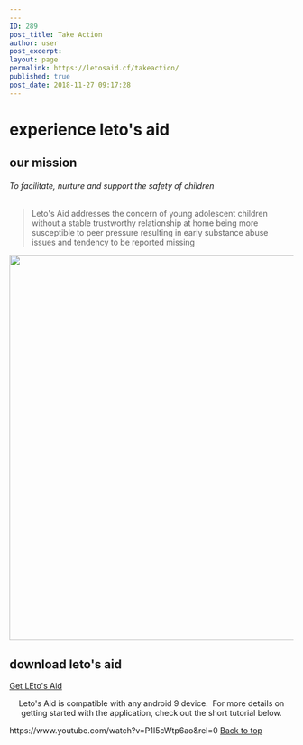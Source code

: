 ```yaml
---
---
ID: 289
post_title: Take Action
author: user
post_excerpt:
layout: page
permalink: https://letosaid.cf/takeaction/
published: true
post_date: 2018-11-27 09:17:28
---
```

<h1>
					experience leto's aid
				</h1>
			<h2>our mission</h2>		
			<h6>To facilitate, nurture and support the safety of children</h6>		
		<blockquote><p>Leto's Aid addresses the concern of young adolescent children without a stable trustworthy relationship at home being more susceptible to peer pressure resulting in early substance abuse issues and tendency to be reported missing</p></blockquote>		
										<img width="1024" height="683" src="http://www.letosaid.cf/wp-content/uploads/2019/09/adult-baby-casual-236164-1024x683.jpg" alt="" srcset="https://www.letosaid.cf/wp-content/uploads/2019/09/adult-baby-casual-236164-1024x683.jpg 1024w, https://www.letosaid.cf/wp-content/uploads/2019/09/adult-baby-casual-236164-300x200.jpg 300w, https://www.letosaid.cf/wp-content/uploads/2019/09/adult-baby-casual-236164-768x512.jpg 768w" sizes="(max-width: 1024px) 100vw, 1024px" />											
			<h2>download leto's aid</h2>		
			<a href="http://www.letosaid.cf/wp-content/uploads/dlm_uploads/2019/09/app-release-1.apk" role="button">
						Get LEto's Aid
					</a>
		<p style="text-align: center;">Leto's Aid is compatible with any android 9 device.  For more details on getting started with the application, check out the short tutorial below.</p>https://www.youtube.com/watch?v=P1I5cWtp6ao&#038;rel=0		
			<a href="#top" role="button">
						Back to top
					</a>
